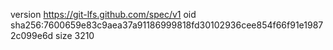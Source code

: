version https://git-lfs.github.com/spec/v1
oid sha256:7600659e83c9aea37a91186999818fd30102936cee854f66f91e19872c099e6d
size 3210

